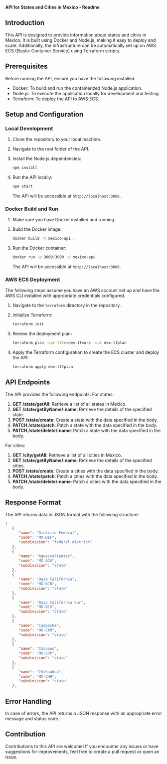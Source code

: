 **API for States and Cities in Mexico - Readme**

## Introduction

This API is designed to provide information about states and cities in Mexico. It is built using Docker and Node.js, making it easy to deploy and scale. Additionally, the infrastructure can be automatically set up on AWS ECS (Elastic Container Service) using Terraform scripts.

## Prerequisites

Before running the API, ensure you have the following installed:

- Docker: To build and run the containerized Node.js application.
- Node.js: To execute the application locally for development and testing.
- Terraform: To deploy the API to AWS ECS.

## Setup and Configuration

### Local Development

1. Clone the repository to your local machine.
2. Navigate to the root folder of the API.
3. Install the Node.js dependencies:

   ```bash
   npm install
   ```

4. Run the API locally:

   ```bash
   npm start
   ```

   The API will be accessible at `http://localhost:3000`.

### Docker Build and Run

1. Make sure you have Docker installed and running.
2. Build the Docker image:

   ```bash
   docker build -t mexico-api .
   ```

3. Run the Docker container:

   ```bash
   docker run -p 3000:3000 -d mexico-api
   ```

   The API will be accessible at `http://localhost:3000`.

### AWS ECS Deployment

The following steps assume you have an AWS account set up and have the AWS CLI installed with appropriate credentials configured.

1. Navigate to the `terraform` directory in the repository.
2. Initialize Terraform:

   ```bash
   terraform init
   ```

3. Review the deployment plan:

   ```bash
   terraform plan -var-file=dev.tfvars -out dev.tfplan
   ```

4. Apply the Terraform configuration to create the ECS cluster and deploy the API:

   ```bash
   terraform apply dev.tffplan
   ```

## API Endpoints

The API provides the following endpoints:
For states:

1. **GET /state/getAll**: Retrieve a list of all states in Mexico.
2. **GET /state/getByName/:name**: Retrieve the details of the specified state.
3. **POST /state/create**: Create a state with the data specified in the body.
4. **PATCH /state/patch**: Patch a state with the data specified in the body.
5. **PATCH /state/delete/:name**: Patch a state with the data specified in the body.

For cities:

1. **GET /city/getAll**: Retrieve a list of all cities in Mexico.
2. **GET /state/getByName/:name**: Retrieve the details of the specified cities.
3. **POST /state/create**: Create a cities with the data specified in the body.
4. **PATCH /state/patch**: Patch a cities with the data specified in the body.
5. **PATCH /state/delete/:name**: Patch a cities with the data specified in the body.

## Response Format

The API returns data in JSON format with the following structure:

```json
[
   {
      "name": "Distrito Federal",
      "code": "MX-DIF",
      "subdivision": "federal district"
   },
   {
      "name": "Aguascalientes",
      "code": "MX-AGU",
      "subdivision": "state"
   },
   {
      "name": "Baja California",
      "code": "MX-BCN",
      "subdivision": "state"
   },
   {
      "name": "Baja California Sur",
      "code": "MX-BCS",
      "subdivision": "state"
   },
   {
      "name": "Campeche",
      "code": "MX-CAM",
      "subdivision": "state"
   },
   {
      "name": "Chiapas",
      "code": "MX-CHP",
      "subdivision": "state"
   },
   {
      "name": "Chihuahua",
      "code": "MX-CHH",
      "subdivision": "state"
   },
```

## Error Handling

In case of errors, the API returns a JSON response with an appropriate error message and status code.

## Contribution

Contributions to this API are welcome! If you encounter any issues or have suggestions for improvements, feel free to create a pull request or open an issue.